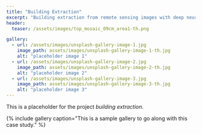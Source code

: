 ```yaml
---
title: "Building Extraction"
excerpt: "Building extraction from remote sensing images with deep neural networks."
header:
  teaser: /assets/images/top_mosaic_09cm_area1-th.png

gallery:
  - url: /assets/images/unsplash-gallery-image-1.jpg
    image_path: assets/images/unsplash-gallery-image-1-th.jpg
    alt: "placeholder image 1"
  - url: /assets/images/unsplash-gallery-image-2.jpg
    image_path: assets/images/unsplash-gallery-image-2-th.jpg
    alt: "placeholder image 2"
  - url: /assets/images/unsplash-gallery-image-3.jpg
    image_path: assets/images/unsplash-gallery-image-3-th.jpg
    alt: "placeholder image 3"
---
```


This is a placeholder for the project *building extraction*.

{% include gallery caption="This is a sample gallery to go along with this case study." %}